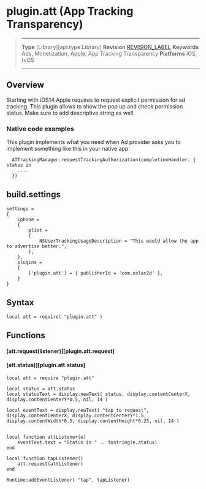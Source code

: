 # plugin.att (App Tracking Transparency)

> --------------------- ------------------------------------------------------------------------------------------
> __Type__				[Library][api.type.Library]
> __Revision__			[REVISION_LABEL](REVISION_URL)
> __Keywords__			Ads, Monetization, Apple, App Tracking Transparency
> __Platforms__			iOS, tvOS
> --------------------- ------------------------------------------------------------------------------------------

## Overview

Starting with iOS14 Apple requires to request explicit permission for ad tracking. This plugin allows to show the pop up and check permission status. Make sure to add descriptive string as well.

### Native code examples

This plugin implements what you need when Ad provider asks you to implement something like this in your native app:

```
  ATTrackingManager.requestTrackingAuthorization(completionHandler: { status in
	....
  })
```

## build.settings

```
settings = 
{
	iphone =
	{
		plist =
		{
			NSUserTrackingUsageDescription = "This would allow the app to advertise better.",
		},
	},
	plugins =
	{
		['plugin.att'] = { publisherId = 'com.solar2d' },
	}
}

```

## Syntax

	local att = require( "plugin.att" )

## Functions

#### [att.request(listener)][plugin.att.request]

#### [att.status)][plugin.att.status]


```
local att = require "plugin.att"

local status = att.status
local statusText = display.newText( status, display.contentCenterX, display.contentCenterY*0.5, nil, 14 )

local eventText = display.newText( "tap to request", display.contentCenterX, display.contentCenterY*1.5, display.contentWidth*0.5, display.contentHeight*0.25, nil, 14 )


local function attListener(e)
	eventText.text = "Status is " .. tostring(e.status)
end

local function tapListener()
	att.request(attListener)
end

Runtime:addEventListener( "tap", tapListener)

```